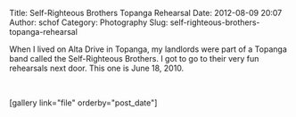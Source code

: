 Title: Self-Righteous Brothers Topanga Rehearsal
Date: 2012-08-09 20:07
Author: schof
Category: Photography
Slug: self-righteous-brothers-topanga-rehearsal

When I lived on Alta Drive in Topanga, my landlords were part of a
Topanga band called the Self-Righteous Brothers. I got to go to their
very fun rehearsals next door. This one is June 18, 2010.

 

[gallery link="file" orderby="post\_date"]

 

